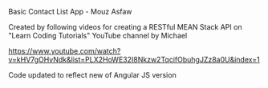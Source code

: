 Basic Contact List App - Mouz Asfaw 

Created by following videos for creating a RESTful MEAN Stack API on "Learn Coding Tutorials" YouTube channel by Michael

https://www.youtube.com/watch?v=kHV7gOHvNdk&list=PLX2HoWE32I8Nkzw2TqcifObuhgJZz8a0U&index=1


Code updated to reflect new of Angular JS version


